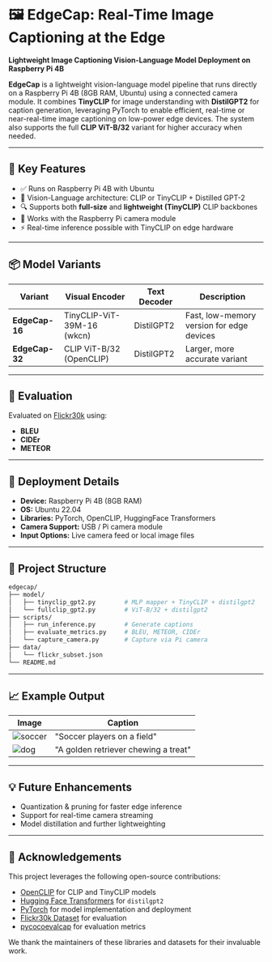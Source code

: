 # 🖼️ EdgeCap: Real-Time Image Captioning at the Edge

**Lightweight Image Captioning Vision-Language Model Deployment on Raspberry Pi 4B**

**EdgeCap** is a lightweight vision-language model pipeline that runs directly on a Raspberry Pi 4B (8GB RAM, Ubuntu) using a connected camera module. It combines **TinyCLIP** for image understanding with **DistilGPT2** for caption generation, leveraging PyTorch to enable efficient, real-time or near-real-time image captioning on low-power edge devices. The system also supports the full **CLIP ViT-B/32** variant for higher accuracy when needed.

---

## 🚀 Key Features

- ✅ Runs on Raspberry Pi 4B with Ubuntu
- 🧠 Vision-Language architecture: CLIP or TinyCLIP + Distilled GPT-2
- 🔍 Supports both **full-size** and **lightweight (TinyCLIP)** CLIP backbones
- 📸 Works with the Raspberry Pi camera module
- ⚡ Real-time inference possible with TinyCLIP on edge hardware

---

## 📦 Model Variants

| Variant      | Visual Encoder         | Text Decoder   | Description                              |
|--------------|------------------------|----------------|------------------------------------------|
| **EdgeCap-16** | TinyCLIP-ViT-39M-16 (wkcn)    | DistilGPT2     | Fast, low-memory version for edge devices |
| **EdgeCap-32** | CLIP ViT-B/32 (OpenCLIP) | DistilGPT2     | Larger, more accurate variant             |

---

## 🧪 Evaluation

Evaluated on [Flickr30k](https://huggingface.co/datasets/nlphuji/flickr30k) using:

* **BLEU**
* **CIDEr**
* **METEOR**

---

## 🤖 Deployment Details

- **Device:** Raspberry Pi 4B (8GB RAM)
- **OS:** Ubuntu 22.04
- **Libraries:** PyTorch, OpenCLIP, HuggingFace Transformers
- **Camera Support:** USB / Pi camera module
- **Input Options:** Live camera feed or local image files

---

## 📂 Project Structure

```bash
edgecap/
├── model/
│   ├── tinyclip_gpt2.py        # MLP mapper + TinyCLIP + distilgpt2
│   └── fullclip_gpt2.py        # ViT-B/32 + distilgpt2
├── scripts/
│   ├── run_inference.py        # Generate captions
│   ├── evaluate_metrics.py     # BLEU, METEOR, CIDEr
│   └── capture_camera.py       # Capture via Pi camera
├── data/
│   └── flickr_subset.json
└── README.md
```

---

## 📈 Example Output

| Image                   | Caption                              |
| ----------------------- | ------------------------------------ |
| ![soccer](example1.jpg) | "Soccer players on a field"          |
| ![dog](example2.jpg)    | "A golden retriever chewing a treat" |

---

## 💡 Future Enhancements

* Quantization & pruning for faster edge inference
* Support for real-time camera streaming
* Model distillation and further lightweighting

---

## 🙏 Acknowledgements

This project leverages the following open-source contributions:

* [OpenCLIP](https://github.com/mlfoundations/open_clip) for CLIP and TinyCLIP models
* [Hugging Face Transformers](https://huggingface.co/docs/transformers/index) for `distilgpt2`
* [PyTorch](https://pytorch.org/) for model implementation and deployment
* [Flickr30k Dataset](https://huggingface.co/datasets/nlphuji/flickr30k) for evaluation
* [pycocoevalcap](https://github.com/tylin/coco-caption) for evaluation metrics

We thank the maintainers of these libraries and datasets for their invaluable work.
